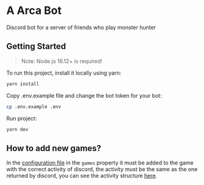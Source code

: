 # A Arca Bot

Discord bot for a server of friends who play monster hunter

## Getting Started

> Note: Node.js 16.12+ is required!

To run this project, install it locally using yarn:

```bash
yarn install
```

Copy .env.example file and change the bot token for your bot:

```bash
cp .env.example .env
```

Run project:

```bash
yarn dev
```

## How to add new games?

In the [configuration file](/src/config.ts) in the `games` property it must be added to the game with the correct activity of discord, the activity must be the same as the one returned by discord, you can see the activity structure [here](https://discord.com/developers/docs/game-sdk/activities#data-models-activity-struct).
